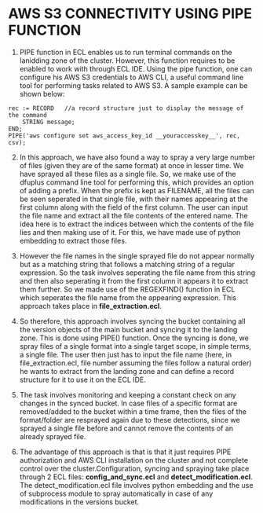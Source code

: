 <h1><b>AWS S3 CONNECTIVITY USING PIPE FUNCTION</b></h1>

1. PIPE function in ECL enables us to run terminal commands on the lanidding zone of the cluster. However, this function requires to be enabled to work with through ECL IDE. Using the pipe function, one can configure his AWS S3 credentials to AWS CLI, a useful command line tool for performing tasks related to AWS S3. A sample example can be shown below:
```
rec := RECORD   //a record structure just to display the message of the command
    STRING message;
END;
PIPE('aws configure set aws_access_key_id __youraccesskey__', rec, csv);
```
2. In this approach, we have also found a way to spray a very large number of files (given they are of the same format) at once in lesser time. We have sprayed all these files as a single file. So, we make use of the dfuplus command line tool for performing this, which provides an option of adding a prefix. When the prefix is kept as FILENAME, all the files can be seen seperated in that single file, with their names appearing at the first column along with the field of the first column. The user can input the file name and extract all the file contents of the entered name. The idea here is to extract the indices between which the contents of the file lies and then making use of it. For this, we have made use of python embedding to extract those files.

4. However the file names in the single sprayed file do not appear normally but as a matching string that follows a matching string of a regular expression. So the task involves seperating the file name from this string and then also seperating it from the first column it appears it to extract them further. So we made use of the REGEXFIND() function in ECL which seperates the file name from the appearing expression. This approach takes place in <b>file_extraction.ecl</b>.

5. So therefore, this approach involves syncing the bucket containing all the version objects of the main bucket and syncing it to the landing zone. This is done using PIPE() function. Once the syncing is done, we spray files of a single format into a single target scope, in simple terms, a single file. The user then just has to input the file name (here, in file_extraction.ecl, file number assuming the files follow a natural order) he wants to extract from the landing zone and can define a record structure for it to use it on the ECL IDE.
   
6. The task involves monitoring and keeping a constant check on any changes in the synced bucket. In case files of a specific format are removed/added to the bucket within a time frame, then the files of the format/folder are resprayed again due to these detections, since we sprayed a single file before and cannot remove the contents of an already sprayed file.
   
7. The advantage of this approach is that is that it just requires PIPE authorization and AWS CLI installation on the cluster and not complete control over the cluster.Configuration, syncing and spraying take place through 2 ECL files: <b>config_and_sync.ecl</b> and <b>detect_modification.ecl</b>. The detect_modification.ecl file involves python embedding and the use of subprocess module to spray automatically in case of any modifications in the versions bucket. 
